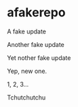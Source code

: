 # afakerepo

A fake update 

Another fake update

Yet nother fake update 

Yep, new one.

1, 2, 3...

Tchutchutchu
